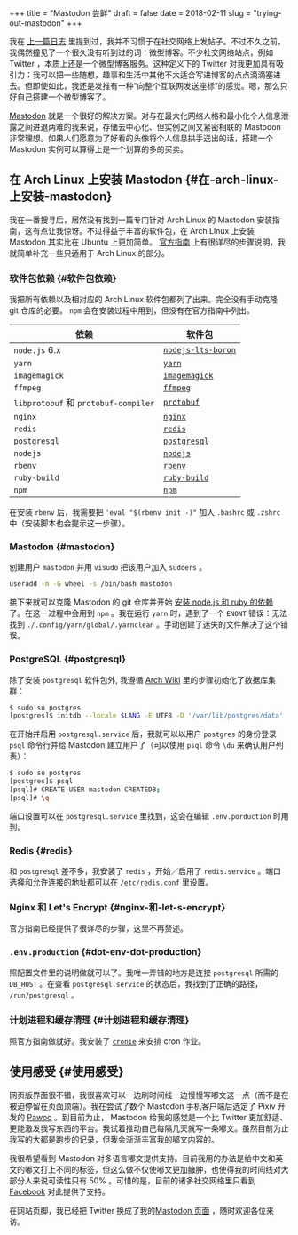 +++
title = "Mastodon 尝鲜"
draft = false
date = 2018-02-11
slug = "trying-out-mastodon"
+++

我在 [上一篇日志](https://www.shimmy1996.com/zh/posts/2017/10/22/no-more-disqusting-disqus/) 里提到过，我并不习惯于在社交网络上发帖子。不过不久之前，我偶然撞见了一个很久没有听到过的词：微型博客。不少社交网络站点，例如 Twitter ，本质上还是一个微型博客服务。这种定义下的 Twitter 对我更加具有吸引力：我可以把一些随想，趣事和生活中其他不大适合写进博客的点点滴滴塞进去。但即使如此，我还是发推有一种“向整个互联网发送座标”的感觉。嗯，那么只好自己搭建一个微型博客了。

[Mastodon](https://github.com/tootsuite/mastodon) 就是一个很好的解决方案。对与在最大化网络人格和最小化个人信息泄露之间进退两难的我来说，存储去中心化、但实例之间又紧密相联的 Mastodon 非常理想。如果人们愿意为了好看的头像将个人信息拱手送出的话，搭建一个 Mastodon 实例可以算得上是一个划算的多的买卖。


## 在 Arch Linux 上安装 Mastodon {#在-arch-linux-上安装-mastodon}

我在一番搜寻后，居然没有找到一篇专门针对 Arch Linux 的 Mastodon 安装指南，这有点让我惊讶。不过得益于丰富的软件包，在 Arch Linux 上安装 Mastodon 其实比在 Ubuntu 上更加简单。 [官方指南](https://github.com/tootsuite/documentation/blob/master/Running-Mastodon/Production-guide.md) 上有很详尽的步骤说明，我就简单补充一些只适用于 Arch Linux 的部分。


### 软件包依赖 {#软件包依赖}

我把所有依赖以及相对应的 Arch Linux 软件包都列了出来。完全没有手动克隆 git 仓库的必要。 `npm` 会在安装过程中用到，但没有在官方指南中列出。

| 依赖                                | 软件包                                                                                        |
|-----------------------------------|--------------------------------------------------------------------------------------------|
| `node.js` 6.x                       | [`nodejs-lts-boron`](https://www.archlinux.org/packages/community/x86%5F64/nodejs-lts-boron/) |
| `yarn`                              | [`yarn`](https://www.archlinux.org/packages/community/any/yarn/)                              |
| `imagemagick`                       | [`imagemagick`](https://www.archlinux.org/packages/extra/x86%5F64/imagemagick/)               |
| `ffmpeg`                            | [`ffmpeg`](https://www.archlinux.org/packages/extra/x86%5F64/ffmpeg/)                         |
| `libprotobuf` 和 `protobuf-compiler` | [`protobuf`](https://www.archlinux.org/packages/?sort=&q=protobuf&maintainer=&flagged=)       |
| `nginx`                             | [`nginx`](https://www.archlinux.org/packages/extra/x86%5F64/nginx/)                           |
| `redis`                             | [`redis`](https://www.archlinux.org/packages/community/x86%5F64/redis/)                       |
| `postgresql`                        | [`postgresql`](https://www.archlinux.org/packages/extra/x86%5F64/postgresql/)                 |
| `nodejs`                            | [`nodejs`](https://www.archlinux.org/packages/community/x86%5F64/nodejs/)                     |
| `rbenv`                             | [`rbenv`](https://aur.archlinux.org/packages/rbenv/)                                          |
| `ruby-build`                        | [`ruby-build`](https://aur.archlinux.org/packages/ruby-build/)                                |
| `npm`                               | [`npm`](https://www.archlinux.org/packages/community/any/npm/)                                |

在安装 `rbenv` 后，我需要把 `'eval "$(rbenv init -)"` 加入 `.bashrc` 或 `.zshrc` 中（安装脚本也会提示这一步骤）。


### Mastodon {#mastodon}

创建用户 `mastodon` 并用 `visudo` 把该用户加入 `sudoers` 。

```sh
useradd -m -G wheel -s /bin/bash mastodon
```

接下来就可以克隆 Mastodon 的 git 仓库并开始 [安装 node.js 和 ruby 的依赖](https://github.com/tootsuite/documentation/blob/master/Running-Mastodon/Production-guide.md#nodejs-and-ruby-dependencies) 了。在这一过程中会用到 `npm` 。我在运行 `yarn` 时，遇到了一个 `ENONT` 错误：无法找到 `./.config/yarn/global/.yarnclean` 。手动创建了迷失的文件解决了这个错误。


### PostgreSQL {#postgresql}

除了安装 `postgresql` 软件包外, 我遵循 [Arch Wiki](https://wiki.archlinux.org/index.php/PostgreSQL) 里的步骤初始化了数据库集群：

```sh
$ sudo su postgres
[postgres]$ initdb --locale $LANG -E UTF8 -D '/var/lib/postgres/data'
```

在开始并启用 `postgresql.service` 后，我就可以以用户 `postgres` 的身份登录 `psql` 命令行并给 Mastodon 建立用户了（可以使用 `psql` 命令 `\du` 来确认用户列表）：

```sh
$ sudo su postgres
[postgres]$ psql
[psql]# CREATE USER mastodon CREATEDB;
[psql]# \q
```

端口设置可以在 `postgresql.service` 里找到，这会在编辑 `.env.porduction` 时用到。


### Redis {#redis}

和 `postgresql` 差不多，我安装了 `redis` ，开始／启用了 `redis.service` 。端口选择和允许连接的地址都可以在 `/etc/redis.conf` 里设置。


### Nginx 和 Let's Encrypt {#nginx-和-let-s-encrypt}

官方指南已经提供了很详尽的步骤，这里不再赘述。


### `.env.production` {#dot-env-dot-production}

照配置文件里的说明做就可以了。我唯一弄错的地方是连接 `postgresql` 所需的 `DB_HOST` 。在查看 `postgresql.service` 的状态后，我找到了正确的路径， `/run/postgresql` 。


### 计划进程和缓存清理 {#计划进程和缓存清理}

照官方指南做就好。我安装了 [`cronie`](https://www.archlinux.org/packages/core/x86%5F64/cronie/) 来安排 cron 作业。


## 使用感受 {#使用感受}

网页版界面很不错，我很喜欢可以一边刷时间线一边慢慢写嘟文这一点（而不是在被迫停留在页面顶端）。我在尝试了数个 Mastodon 手机客户端后选定了 Pixiv 开发的 [Pawoo](https://pawoo.net/about) 。到目前为止， Mastodon 给我的感觉是一个比 Twitter 更加舒适、更能激发我写东西的平台。我试着推动自己每隔几天就写一条嘟文。虽然目前为止我写的大都是跑步的记录，但我会渐渐丰富我的嘟文内容的。

我很希望看到 Mastodon 对多语言嘟文提供支持。目前我用的办法是给中文和英文的嘟文打上不同的标签，但这么做不仅使嘟文更加臃肿，也使得我的时间线对大部分人来说可读性只有 50% 。可惜的是，目前的诸多社交网络里只看到 [Facebook](https://code.facebook.com/posts/597373993776783) 对此提供了支持。

在网站页脚，我已经把 Twitter 换成了我的[Mastodon 页面](https://mstdn.shimmy1996.com/@shimmy1996) ，随时欢迎各位来访。
